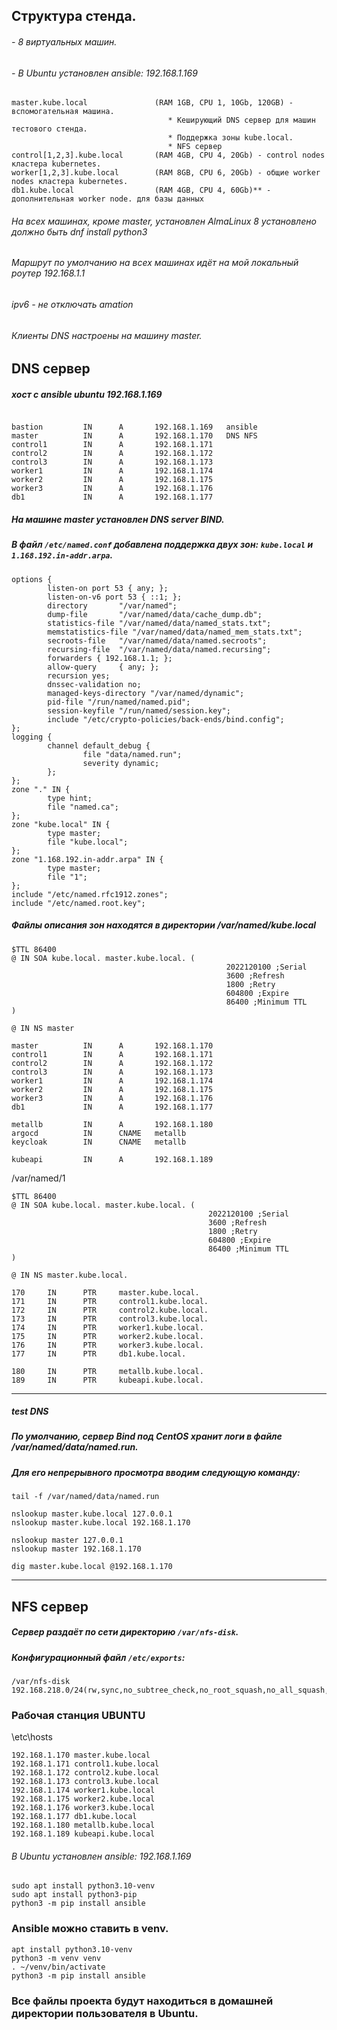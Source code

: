 ## Структура стенда.

###### - 8 виртуальных машин.
###### - В Ubuntu установлен ansible: 192.168.1.169

```
master.kube.local               (RAM 1GB, CPU 1, 10Gb, 120GB) - вспомогательная машина. 
                                   * Кеширующий DNS сервер для машин тестового стенда.
                                   * Поддержка зоны kube.local.
                                   * NFS сервер
control[1,2,3].kube.local       (RAM 4GB, CPU 4, 20Gb) - control nodes кластера kubernetes.
worker[1,2,3].kube.local        (RAM 8GB, CPU 6, 20Gb) - общие worker nodes кластера kubernetes.
db1.kube.local                  (RAM 4GB, CPU 4, 60Gb)** - дополнительная worker node. для базы данных 
```
###### На всех машинах, кроме master, установлен AlmaLinux 8 установлено должно быть dnf install python3
###### Маршрут по умолчанию на всех машинах идёт на мой локальный роутер 192.168.1.1
###### ipv6 - не отключать amation
###### Клиенты DNS настроены на машину master. 

## DNS сервер
##### хост с ansible ubuntu 192.168.1.169
```

bastion         IN      A       192.168.1.169   ansible
master          IN      A       192.168.1.170   DNS NFS      
control1        IN      A       192.168.1.171
control2        IN      A       192.168.1.172
control3        IN      A       192.168.1.173
worker1         IN      A       192.168.1.174
worker2         IN      A       192.168.1.175
worker3         IN      A       192.168.1.176
db1             IN      A       192.168.1.177
```

##### На машине master установлен DNS server BIND.

##### В файл `/etc/named.conf` добавлена поддержка двух зон: `kube.local` и `1.168.192.in-addr.arpa`.

```
options {
        listen-on port 53 { any; };
        listen-on-v6 port 53 { ::1; };
        directory       "/var/named";
        dump-file       "/var/named/data/cache_dump.db";
        statistics-file "/var/named/data/named_stats.txt";
        memstatistics-file "/var/named/data/named_mem_stats.txt";
        secroots-file   "/var/named/data/named.secroots";
        recursing-file  "/var/named/data/named.recursing";
        forwarders { 192.168.1.1; };
        allow-query     { any; };
        recursion yes;
        dnssec-validation no;
        managed-keys-directory "/var/named/dynamic";
        pid-file "/run/named/named.pid";
        session-keyfile "/run/named/session.key";
        include "/etc/crypto-policies/back-ends/bind.config";
};
logging {
        channel default_debug {
                file "data/named.run";
                severity dynamic;
        };
};
zone "." IN {
        type hint;
        file "named.ca";
};
zone "kube.local" IN {
        type master;
        file "kube.local";
};
zone "1.168.192.in-addr.arpa" IN {
        type master;
        file "1";
};
include "/etc/named.rfc1912.zones";
include "/etc/named.root.key";
```

##### Файлы описания зон находятся в директории /var/named/kube.local

```
$TTL 86400
@ IN SOA kube.local. master.kube.local. (
                                                2022120100 ;Serial
                                                3600 ;Refresh
                                                1800 ;Retry
                                                604800 ;Expire
                                                86400 ;Minimum TTL
)

@ IN NS master

master          IN      A       192.168.1.170
control1        IN      A       192.168.1.171
control2        IN      A       192.168.1.172
control3        IN      A       192.168.1.173
worker1         IN      A       192.168.1.174
worker2         IN      A       192.168.1.175
worker3         IN      A       192.168.1.176
db1             IN      A       192.168.1.177

metallb         IN      A       192.168.1.180
argocd          IN      CNAME   metallb
keycloak        IN      CNAME   metallb

kubeapi         IN      A       192.168.1.189
```

/var/named/1

```
$TTL 86400
@ IN SOA kube.local. master.kube.local. (
                                            2022120100 ;Serial
                                            3600 ;Refresh
                                            1800 ;Retry
                                            604800 ;Expire
                                            86400 ;Minimum TTL
)

@ IN NS master.kube.local.

170     IN      PTR     master.kube.local.
171     IN      PTR     control1.kube.local.
172     IN      PTR     control2.kube.local.
173     IN      PTR     control3.kube.local.
174     IN      PTR     worker1.kube.local.
175     IN      PTR     worker2.kube.local.
176     IN      PTR     worker3.kube.local.
177     IN      PTR     db1.kube.local.

180     IN      PTR     metallb.kube.local.
189     IN      PTR     kubeapi.kube.local.
```
---------------------------
##### test DNS 
##### По умолчанию, сервер Bind под CentOS хранит логи в файле /var/named/data/named.run.
##### Для его непрерывного просмотра вводим следующую команду:
```
tail -f /var/named/data/named.run

nslookup master.kube.local 127.0.0.1
nslookup master.kube.local 192.168.1.170

nslookup master 127.0.0.1
nslookup master 192.168.1.170

dig master.kube.local @192.168.1.170
```
---------------------------
## NFS сервер

##### Сервер раздаёт по сети директорию `/var/nfs-disk`.
##### Конфигурационный файл `/etc/exports`:

```
/var/nfs-disk 192.168.218.0/24(rw,sync,no_subtree_check,no_root_squash,no_all_squash,insecure)
```

### Рабочая станция UBUNTU

\etc\hosts

```
192.168.1.170 master.kube.local
192.168.1.171 control1.kube.local
192.168.1.172 control2.kube.local
192.168.1.173 control3.kube.local
192.168.1.174 worker1.kube.local
192.168.1.175 worker2.kube.local
192.168.1.176 worker3.kube.local
192.168.1.177 db1.kube.local
192.168.1.180 metallb.kube.local
192.168.1.189 kubeapi.kube.local
```

###### В Ubuntu установлен ansible: 192.168.1.169

```
sudo apt install python3.10-venv
sudo apt install python3-pip
python3 -m pip install ansible
```

### Ansible можно ставить в venv.

```
apt install python3.10-venv
python3 -m venv venv
. ~/venv/bin/activate
python3 -m pip install ansible
```

### Все файлы проекта будут находиться в домашней директории пользователя в Ubuntu.
